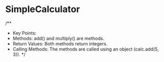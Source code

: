 # SimpleCalculator

/**
 * Key Points:
 * Methods: add() and multiply() are methods.
 * Return Values: Both methods return integers.
 * Calling Methods: The methods are called using an object (calc.add(5, 3)).
 */
